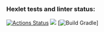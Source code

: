 ### Hexlet tests and linter status:
[![Actions Status](https://github.com/VaalBerit/java-project-lvl1/workflows/hexlet-check/badge.svg)](https://github.com/VaalBerit/java-project-lvl1/actions)
 <a href="https://codeclimate.com/github/codeclimate/codeclimate/maintainability"><img src="https://api.codeclimate.com/v1/badges/a99a88d28ad37a79dbf6/maintainability" /></a>
[![Build Gradle](https://github.com/VaalBerit/java-project-lvl1/actions/workflows/main.yml/badge.svg)]
